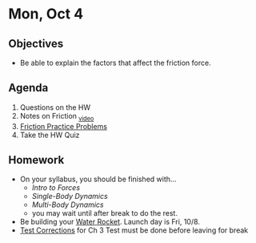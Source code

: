 Mon, Oct 4
=========    
  
Objectives  
------------  
- Be able to explain the factors that affect the friction force.
  
Agenda    
---------    
  
1. Questions on the HW
2. Notes on Friction <sub>[video](https://avon.schoology.com/course/5138386902/materials/gp/5359228276)</sub>
3. [Friction Practice Problems]()
4. Take the HW Quiz
  
  
Homework  
-------------    
  
- On your syllabus, you should be finished with...
	- *Intro to Forces*
	- *Single-Body Dynamics*
	- *Multi-Body Dynamics*
	- you may wait until after break to do the rest.
- Be building your [Water Rocket][r]. Launch day is Fri, 10/8.
- [Test Corrections][c] for Ch 3 Test must be done before leaving for break

[c]: https://avon.schoology.com/assignment/5144957984/
[r]: https://avon.schoology.com/assignment/5352300437/
[v1]: https://avon.schoology.com/course/5138386902/materials/gp/5359225685
[v2]: https://avon.schoology.com/course/5138386902/materials/gp/5359226820
[fric]: https://avon.schoology.com/course/5138386902/materials/gp/5363872054
<!--stackedit_data:
eyJoaXN0b3J5IjpbMTM2MTA1MTkxNiwxNDQ5NDUyMTgyLC0yNT
M2NzA1OTAsLTk1NTExMzE4Niw0ODU5MDAzNDUsLTM1NDk2MjY5
NSwxNDE1OTE2MDEyLDQwNTQ5MTYwMiwtMTk3MzE5NDIyNywtMT
M1NDg1NTE5MSw1OTgzNjMxNzUsLTE5NzYwMjU4NzcsLTE5NTgx
NTc3MzAsMzgyNDc5MDYzLC0xNTEwMDkyMDc0LDIwNDI5NzA1Nj
UsLTg4NDk5MTM0MiwtMzQ4ODQyMzkzLC05NjkzNzU5MDYsMzgz
NTY4MDI5XX0=
-->